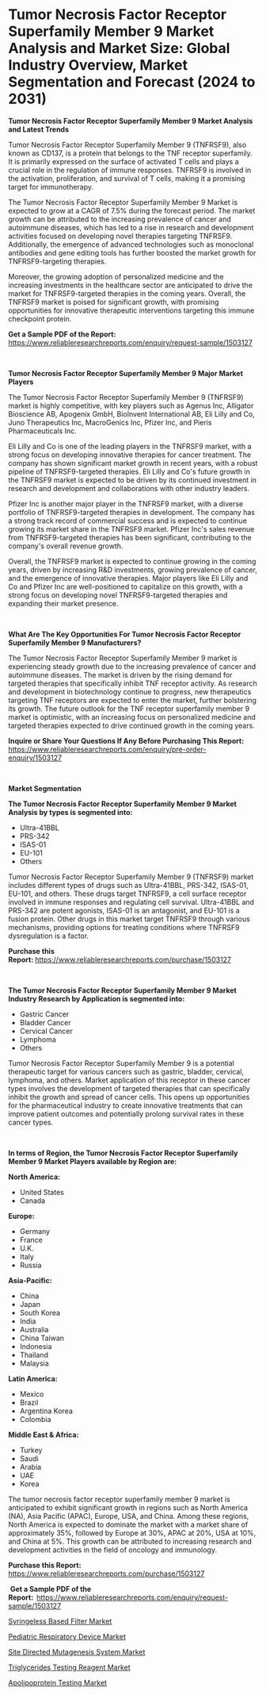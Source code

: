 <p><h1>Tumor Necrosis Factor Receptor Superfamily Member 9 Market Analysis and Market Size: Global Industry Overview, Market Segmentation and Forecast (2024 to 2031)</h1></p><p><strong>Tumor Necrosis Factor Receptor Superfamily Member 9 Market Analysis and Latest Trends</strong></p>
<p><p>Tumor Necrosis Factor Receptor Superfamily Member 9 (TNFRSF9), also known as CD137, is a protein that belongs to the TNF receptor superfamily. It is primarily expressed on the surface of activated T cells and plays a crucial role in the regulation of immune responses. TNFRSF9 is involved in the activation, proliferation, and survival of T cells, making it a promising target for immunotherapy.</p><p>The Tumor Necrosis Factor Receptor Superfamily Member 9 Market is expected to grow at a CAGR of 7.5% during the forecast period. The market growth can be attributed to the increasing prevalence of cancer and autoimmune diseases, which has led to a rise in research and development activities focused on developing novel therapies targeting TNFRSF9. Additionally, the emergence of advanced technologies such as monoclonal antibodies and gene editing tools has further boosted the market growth for TNFRSF9-targeting therapies.</p><p>Moreover, the growing adoption of personalized medicine and the increasing investments in the healthcare sector are anticipated to drive the market for TNFRSF9-targeted therapies in the coming years. Overall, the TNFRSF9 market is poised for significant growth, with promising opportunities for innovative therapeutic interventions targeting this immune checkpoint protein.</p></p>
<p><strong>Get a Sample PDF of the Report:&nbsp;</strong> <a href="https://www.reliableresearchreports.com/enquiry/request-sample/1503127">https://www.reliableresearchreports.com/enquiry/request-sample/1503127</a></p>
<p>&nbsp;</p>
<p><strong>Tumor Necrosis Factor Receptor Superfamily Member 9 Major Market Players</strong></p>
<p><p>The Tumor Necrosis Factor Receptor Superfamily Member 9 (TNFRSF9) market is highly competitive, with key players such as Agenus Inc, Alligator Bioscience AB, Apogenix GmbH, BioInvent International AB, Eli Lilly and Co, Juno Therapeutics Inc, MacroGenics Inc, Pfizer Inc, and Pieris Pharmaceuticals Inc.</p><p>Eli Lilly and Co is one of the leading players in the TNFRSF9 market, with a strong focus on developing innovative therapies for cancer treatment. The company has shown significant market growth in recent years, with a robust pipeline of TNFRSF9-targeted therapies. Eli Lilly and Co's future growth in the TNFRSF9 market is expected to be driven by its continued investment in research and development and collaborations with other industry leaders.</p><p>Pfizer Inc is another major player in the TNFRSF9 market, with a diverse portfolio of TNFRSF9-targeted therapies in development. The company has a strong track record of commercial success and is expected to continue growing its market share in the TNFRSF9 market. Pfizer Inc's sales revenue from TNFRSF9-targeted therapies has been significant, contributing to the company's overall revenue growth.</p><p>Overall, the TNFRSF9 market is expected to continue growing in the coming years, driven by increasing R&D investments, growing prevalence of cancer, and the emergence of innovative therapies. Major players like Eli Lilly and Co and Pfizer Inc are well-positioned to capitalize on this growth, with a strong focus on developing novel TNFRSF9-targeted therapies and expanding their market presence.</p></p>
<p>&nbsp;</p>
<p><strong>What Are The Key Opportunities For Tumor Necrosis Factor Receptor Superfamily Member 9 Manufacturers?</strong></p>
<p><p>The Tumor Necrosis Factor Receptor Superfamily Member 9 market is experiencing steady growth due to the increasing prevalence of cancer and autoimmune diseases. The market is driven by the rising demand for targeted therapies that specifically inhibit TNF receptor activity. As research and development in biotechnology continue to progress, new therapeutics targeting TNF receptors are expected to enter the market, further bolstering its growth. The future outlook for the TNF receptor superfamily member 9 market is optimistic, with an increasing focus on personalized medicine and targeted therapies expected to drive continued growth in the coming years.</p></p>
<p><strong>Inquire or Share Your Questions If Any Before Purchasing This Report:</strong> <a href="https://www.reliableresearchreports.com/enquiry/pre-order-enquiry/1503127">https://www.reliableresearchreports.com/enquiry/pre-order-enquiry/1503127</a></p>
<p>&nbsp;</p>
<p><strong>Market Segmentation</strong></p>
<p><strong>The Tumor Necrosis Factor Receptor Superfamily Member 9 Market Analysis by types is segmented into:</strong></p>
<p><ul><li>Ultra-41BBL</li><li>PRS-342</li><li>ISAS-01</li><li>EU-101</li><li>Others</li></ul></p>
<p><p>Tumor Necrosis Factor Receptor Superfamily Member 9 (TNFRSF9) market includes different types of drugs such as Ultra-41BBL, PRS-342, ISAS-01, EU-101, and others. These drugs target TNFRSF9, a cell surface receptor involved in immune responses and regulating cell survival. Ultra-41BBL and PRS-342 are potent agonists, ISAS-01 is an antagonist, and EU-101 is a fusion protein. Other drugs in this market target TNFRSF9 through various mechanisms, providing options for treating conditions where TNFRSF9 dysregulation is a factor.</p></p>
<p><strong>Purchase this Report:&nbsp;</strong><a href="https://www.reliableresearchreports.com/purchase/1503127">https://www.reliableresearchreports.com/purchase/1503127</a></p>
<p>&nbsp;</p>
<p><strong>The Tumor Necrosis Factor Receptor Superfamily Member 9 Market Industry Research by Application is segmented into:</strong></p>
<p><ul><li>Gastric Cancer</li><li>Bladder Cancer</li><li>Cervical Cancer</li><li>Lymphoma</li><li>Others</li></ul></p>
<p><p>Tumor Necrosis Factor Receptor Superfamily Member 9 is a potential therapeutic target for various cancers such as gastric, bladder, cervical, lymphoma, and others. Market application of this receptor in these cancer types involves the development of targeted therapies that can specifically inhibit the growth and spread of cancer cells. This opens up opportunities for the pharmaceutical industry to create innovative treatments that can improve patient outcomes and potentially prolong survival rates in these cancer types.</p></p>
<p>&nbsp;</p>
<p><strong>In terms of Region, the Tumor Necrosis Factor Receptor Superfamily Member 9 Market Players available by Region are:</strong></p>
<p>
    <p> <strong> North America: </strong>
        <ul>
            <li>United States</li>
            <li>Canada</li>
        </ul>
        </p> 
    <p> <strong> Europe: </strong>
        <ul>
            <li>Germany</li>
            <li>France</li>
            <li>U.K.</li>
            <li>Italy</li>
            <li>Russia</li>
        </ul>
        </p> 
    <p> <strong> Asia-Pacific: </strong>
        <ul>
            <li>China</li>
            <li>Japan</li>
            <li>South Korea</li>
            <li>India</li>
            <li>Australia</li>
            <li>China Taiwan</li>
            <li>Indonesia</li>
            <li>Thailand</li>
            <li>Malaysia</li>
        </ul>
        </p> 
    <p> <strong> Latin America: </strong>
        <ul>
            <li>Mexico</li>
            <li>Brazil</li>
            <li>Argentina Korea</li>
            <li>Colombia</li>
        </ul>
        </p> 
    <p> <strong> Middle East & Africa: </strong>
        <ul>
            <li>Turkey</li>
            <li>Saudi</li>
            <li>Arabia</li>
            <li>UAE</li>
            <li>Korea</li>
        </ul>
    </p>
    </p>
<p><p>The tumor necrosis factor receptor superfamily member 9 market is anticipated to exhibit significant growth in regions such as North America (NA), Asia Pacific (APAC), Europe, USA, and China. Among these regions, North America is expected to dominate the market with a market share of approximately 35%, followed by Europe at 30%, APAC at 20%, USA at 10%, and China at 5%. This growth can be attributed to increasing research and development activities in the field of oncology and immunology.</p></p>
<p><strong>Purchase this Report: </strong><a href="https://www.reliableresearchreports.com/purchase/1503127">https://www.reliableresearchreports.com/purchase/1503127</a></p>
<p>&nbsp;<strong>Get a Sample PDF of the Report:&nbsp;&nbsp;</strong><a href="https://www.reliableresearchreports.com/enquiry/request-sample/1503127">https://www.reliableresearchreports.com/enquiry/request-sample/1503127</a></p>
<p><strong></strong></p>
<p><p><a href="https://medium.com/@richardcruz47/syringeless-based-filter-market-outlook-industry-overview-and-forecast-2024-to-2031-3dbb29bf0eb1">Syringeless Based Filter Market</a></p><p><a href="https://medium.com/@irwinzieme/analyzing-pediatric-respiratory-device-market-global-industry-perspective-and-forecast-2024-to-38aa1c7d3bc2">Pediatric Respiratory Device Market</a></p><p><a href="https://medium.com/@richardcruz47/site-directed-mutagenesis-system-market-size-reveals-the-best-marketing-channels-in-global-industry-168a45f56391">Site Directed Mutagenesis System Market</a></p><p><a href="https://medium.com/@richardcruz47/triglycerides-testing-reagent-market-size-cagr-trends-2024-2030-5e2472566472">Triglycerides Testing Reagent Market</a></p><p><a href="https://medium.com/@richardcruz47/apolipoprotein-testing-nbsp-market-focuses-on-market-share-size-and-projected-forecast-till-2031-2891e428f789">Apolipoprotein Testing Market</a></p></p>